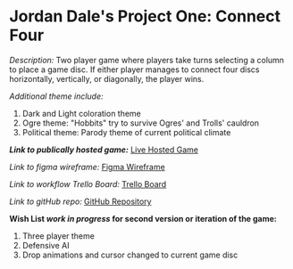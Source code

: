 # Jordan Dale's Project One: Connect Four

*Description:*
Two player game where players take turns selecting a column to place a game disc. If either player manages to connect four discs horizontally, vertically, or diagonally, the player wins.


*Additional theme include:*
1. Dark and Light coloration theme
2. Ogre theme: "Hobbits" try to survive Ogres' and Trolls' cauldron
3. Political theme: Parody theme of current political climate

**_Link to publically hosted game:_**
[Live Hosted Game](https://lucid-sammet-b3bfd5.netlify.com/)

*Link to figma wireframe:*
[Figma Wireframe](https://www.figma.com/file/Eg82KvuL6RD35e8fIQ9NBnx4/Jordan's-Connect-Four-Figma?node-id=0%3A1)

*Link to workflow Trello Board:*
[Trello Board](https://trello.com/b/8qZgT6tO/jordans-connect-four-trello-board)

*Link to gitHub repo:*
[GitHub Repository](https://github.com/Jdale28/connectFour)

**Wish List _work in progress_ for second version or iteration of the game:**
1. Three player theme
2. Defensive AI
3. Drop animations and cursor changed to current game disc
